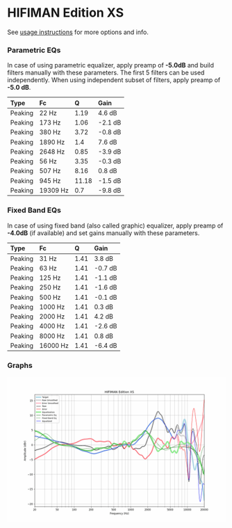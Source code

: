 # HIFIMAN Edition XS
See [usage instructions](https://github.com/jaakkopasanen/AutoEq#usage) for more options and info.

### Parametric EQs
In case of using parametric equalizer, apply preamp of **-5.0dB** and build filters manually
with these parameters. The first 5 filters can be used independently.
When using independent subset of filters, apply preamp of **-5.0 dB**.

| Type    | Fc       |     Q | Gain    |
|:--------|:---------|:------|:--------|
| Peaking | 22 Hz    |  1.19 | 4.6 dB  |
| Peaking | 173 Hz   |  1.06 | -2.1 dB |
| Peaking | 380 Hz   |  3.72 | -0.8 dB |
| Peaking | 1890 Hz  |  1.4  | 7.6 dB  |
| Peaking | 2648 Hz  |  0.85 | -3.9 dB |
| Peaking | 56 Hz    |  3.35 | -0.3 dB |
| Peaking | 507 Hz   |  8.16 | 0.8 dB  |
| Peaking | 945 Hz   | 11.18 | -1.5 dB |
| Peaking | 19309 Hz |  0.7  | -9.8 dB |

### Fixed Band EQs
In case of using fixed band (also called graphic) equalizer, apply preamp of **-4.0dB**
(if available) and set gains manually with these parameters.

| Type    | Fc       |    Q | Gain    |
|:--------|:---------|:-----|:--------|
| Peaking | 31 Hz    | 1.41 | 3.8 dB  |
| Peaking | 63 Hz    | 1.41 | -0.7 dB |
| Peaking | 125 Hz   | 1.41 | -1.1 dB |
| Peaking | 250 Hz   | 1.41 | -1.6 dB |
| Peaking | 500 Hz   | 1.41 | -0.1 dB |
| Peaking | 1000 Hz  | 1.41 | 0.3 dB  |
| Peaking | 2000 Hz  | 1.41 | 4.2 dB  |
| Peaking | 4000 Hz  | 1.41 | -2.6 dB |
| Peaking | 8000 Hz  | 1.41 | 0.8 dB  |
| Peaking | 16000 Hz | 1.41 | -6.4 dB |

### Graphs
![](./HIFIMAN%20Edition%20XS.png)